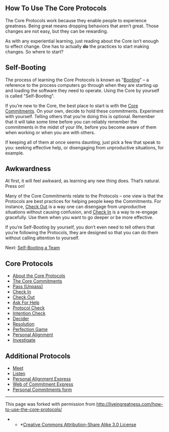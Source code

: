## How To Use The Core Protocols

The Core Protocols work because they enable people to experience greatness. Being great means dropping behaviors that aren’t great. Those changes are not easy, but they can be rewarding.

As with any experiential learning, just reading about the Core isn’t enough to effect change. One has to actually **do** the practices to start making changes. So where to start?

## Self-Booting

The process of learning the Core Protocols is known as "[Booting](http://en.wikipedia.org/wiki/Booting)" – a reference to the process computers go through when they are starting up and loading the software they need to operate. Using the Core by yourself is called "Self-Booting".

If you’re new to the Core, the best place to start is with the [Core Commitments](-core-protocols-the-core-commitments-). On your own, decide to hold these commitments. Experiment with yourself. Telling others that you’re doing this is optional. Remember that it will take some time before you can reliably remember the commitments in the midst of your life, before you become aware of them when working or when you are with others.

If keeping all of them at once seems daunting, just pick a few that speak to you: seeking effective help, or disengaging from unproductive situations, for example.

## Awkwardness

At first, it will feel awkward, as learning any new thing does. That’s natural. Press on!

Many of the Core Commitments relate to the Protocols – one view is that the Protocols are best practices for helping people keep the Commitments. For instance, [Check Out](-core-protocols-check-out-) is a way one can disengage from unproductive situations without causing confusion, and [Check In](-core-protocols-check-in-) is a way to re-engage gracefully. Use them when you want to go deeper or be more effective.

If you’re Self-Booting by yourself, you don’t even need to tell others that you’re following the Protocols, they are designed so that you can do them without calling attention to yourself.

Next: [Self-Booting a Team](-core-protocols-and-your-team-)

## Core Protocols

<ul id="menu-the-core-protocols" class="menu">
<li id="menu-item-84" class="menu-item menu-item-type-post_type menu-item-object-page menu-item-84"><a href="-core-protocols-">About the Core Protocols</a></li>
<li id="menu-item-95" class="menu-item menu-item-type-post_type menu-item-object-page menu-item-95"><a href="-core-protocols-the-core-commitments-">The Core Commitments</a></li>
<li id="menu-item-90" class="menu-item menu-item-type-post_type menu-item-object-page menu-item-90"><a href="-core-protocols-pass-unpass-">Pass (Unpass)</a></li>
<li id="menu-item-85" class="menu-item menu-item-type-post_type menu-item-object-page menu-item-85"><a href="-core-protocols-check-in-">Check In</a></li>
<li id="menu-item-86" class="menu-item menu-item-type-post_type menu-item-object-page menu-item-86"><a href="-core-protocols-check-out-">Check Out</a></li>
<li id="menu-item-97" class="menu-item menu-item-type-post_type menu-item-object-page menu-item-97"><a href="-core-protocols-ask-for-help-">Ask For Help</a></li>
<li id="menu-item-93" class="menu-item menu-item-type-post_type menu-item-object-page menu-item-93"><a href="-core-protocols-protocol-check-">Protocol Check</a></li>
<li id="menu-item-88" class="menu-item menu-item-type-post_type menu-item-object-page menu-item-88"><a href="-core-protocols-intention-check-">Intention Check</a></li>
<li id="menu-item-87" class="menu-item menu-item-type-post_type menu-item-object-page menu-item-87"><a href="-core-protocols-decider-">Decider</a></li>
<li id="menu-item-94" class="menu-item menu-item-type-post_type menu-item-object-page menu-item-94"><a href="-core-protocols-resolution-">Resolution</a></li>
<li id="menu-item-91" class="menu-item menu-item-type-post_type menu-item-object-page menu-item-91"><a href="-core-protocols-perfection-game-">Perfection Game</a></li>
<li id="menu-item-92" class="menu-item menu-item-type-post_type menu-item-object-page menu-item-92"><a href="-core-protocols-personal-alignment-">Personal Alignment</a></li>
<li id="menu-item-89" class="menu-item menu-item-type-post_type menu-item-object-page menu-item-89"><a href="-core-protocols-investigate-">Investigate</a></li>
</ul>

## Additional Protocols

<ul id="menu-additional-protocols" class="menu">
<li id="menu-item-146" class="menu-item menu-item-type-post_type menu-item-object-page menu-item-146"><a href="-additional-protocols-meet-">Meet</a></li>
<li id="menu-item-147" class="menu-item menu-item-type-post_type menu-item-object-page menu-item-147"><a href="http://liveingreatness.com/additional-protocols/listen/">Listen</a></li>
<li id="menu-item-278" class="menu-item menu-item-type-post_type menu-item-object-page menu-item-278"><a href="http://liveingreatness.com/additional-protocols/personal-alignment-express/">Personal Alignment Express</a></li>
<li id="menu-item-277" class="menu-item menu-item-type-post_type menu-item-object-page menu-item-277"><a href="http://liveingreatness.com/additional-protocols/web-of-commitment-express/">Web of Commitment Express</a></li>
<li id="menu-item-284" class="menu-item menu-item-type-post_type menu-item-object-page menu-item-284"><a href="-additional-protocols-personal-commitments-form-">Personal Commitments form</a></li>
</ul>

* * *

This page was forked with permission from <a href="http://liveingreatness.com/how-to-use-the-core-protocols/" target="_blank">http://liveingreatness.com/how-to-use-the-core-protocols/</a>

* * *[Creative Commons Attribution-Share Alike 3.0 License](http://creativecommons.org/licenses/by-sa/3.0/us/)